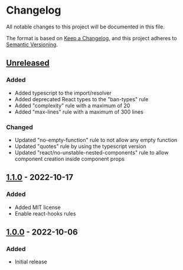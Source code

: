 # Changelog

All notable changes to this project will be documented in this file.

The format is based on [Keep a Changelog](https://keepachangelog.com/en/1.0.0/),
and this project adheres to [Semantic Versioning](https://semver.org/spec/v2.0.0.html).

## [Unreleased]

### Added

-   Added typescript to the import/resolver
-   Added deprecated React types to the "ban-types" rule
-   Added "complexity" rule with a maximum of 20
-   Added "max-lines" rule with a maximum of 300 lines

### Changed

-   Updated "no-empty-function" rule to not allow any empty function
-   Updated "quotes" rule by using the typescript version
-   Updated "react/no-unstable-nested-components" rule to allow component creation inside component props

## [1.1.0] - 2022-10-17

### Added

-   Added MIT license
-   Enable react-hooks rules

## [1.0.0] - 2022-10-06

### Added

-   Initial release 

[Unreleased]: https://github.com/neolution-ch/eslint-config-neolution/compare/1.1.0...HEAD

[1.1.0]: https://github.com/neolution-ch/eslint-config-neolution/compare/1.0.0...1.1.0

[1.0.0]: https://github.com/neolution-ch/eslint-config-neolution/compare/5f308ef87fa2a779e56cb6af4510baf6e2deeb23...1.0.0
